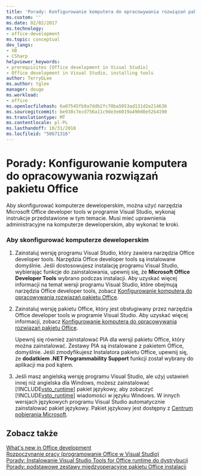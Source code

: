```yaml
---
title: 'Porady: Konfigurowanie komputera do opracowywania rozwiązań pakietu Office'
ms.custom: ''
ms.date: 02/02/2017
ms.technology:
- office-development
ms.topic: conceptual
dev_langs:
- VB
- CSharp
helpviewer_keywords:
- prerequisites [Office development in Visual Studio]
- Office development in Visual Studio, installing tools
author: TerryGLee
ms.author: tglee
manager: douge
ms.workload:
- office
ms.openlocfilehash: 6a07545fb9a7ddb2fc70ba5053ad131d2e214636
ms.sourcegitcommit: be938c7ecd756a11c9de3e6019a490d0e52b4190
ms.translationtype: MT
ms.contentlocale: pl-PL
ms.lasthandoff: 10/31/2018
ms.locfileid: "50671316"
---
```

# <a name="how-to-configure-a-computer-to-develop-office-solutions"></a>Porady: Konfigurowanie komputera do opracowywania rozwiązań pakietu Office
  Aby skonfigurować komputerze deweloperskim, można użyć narzędzia Microsoft Office developer tools w programie Visual Studio, wykonaj instrukcje przedstawione w tym temacie. Musi mieć uprawnienia administracyjne na komputerze deweloperskim, aby wykonać te kroki.  
  
### <a name="to-configure-the-development-computer"></a>Aby skonfigurować komputerze deweloperskim  
  
1.  Zainstaluj wersję programu Visual Studio, który zawiera narzędzia Office developer tools. Narzędzia Office developer tools są instalowane domyślnie. Jeśli dostosowujesz instalację programu Visual Studio, wybierając funkcje do zainstalowania, upewnij się, że **Microsoft Office Developer Tools** wybrano podczas instalacji. Aby uzyskać więcej informacji na temat wersji programu Visual Studio, które obejmują narzędzia Office developer tools, zobacz [Konfigurowanie komputera do opracowywania rozwiązań pakietu Office](../vsto/configuring-a-computer-to-develop-office-solutions.md).  
  
2.  Zainstaluj wersję pakietu Office, który jest obsługiwany przez narzędzia Office developer tools w programie Visual Studio. Aby uzyskać więcej informacji, zobacz [Konfigurowanie komputera do opracowywania rozwiązań pakietu Office](../vsto/configuring-a-computer-to-develop-office-solutions.md).  
  
     Upewnij się również zainstalować PIA dla wersji pakietu Office, który można zainstalować. Zestawy PIA są instalowane z pakietem Office, domyślnie. Jeśli zmodyfikujesz Instalatora pakietu Office, upewnij się, że **dodatkiem .NET Programmability Support** funkcji został wybrany do aplikacji ma pod kątem.  
  
3.  Jeśli masz angielską wersję programu Visual Studio, ale użyj ustawień innej niż angielska dla Windows, możesz zainstalować [!INCLUDE[vsto_runtime](../vsto/includes/vsto-runtime-md.md)] pakiet językowy, aby zobaczyć [!INCLUDE[vsto_runtime](../vsto/includes/vsto-runtime-md.md)] wiadomości w języku Windows. W innych wersjach językowych programu Visual Studio automatycznie zainstalować pakiet językowy. Pakiet językowy jest dostępny z [Centrum pobierania Microsoft](http://go.microsoft.com/fwlink/?LinkId=140386).  
  
## <a name="see-also"></a>Zobacz także  
 [What's new in Office development](https://msdn.microsoft.com/bf054af2-c896-4723-aa15-6381145b14bb)   
 [Rozpoczynanie pracy &#40;programowanie Office w Visual Studio&#41;](../vsto/getting-started-office-development-in-visual-studio.md)   
 [Porady: Instalowanie Visual Studio Tools for Office runtime do dystrybucji](../vsto/how-to-install-the-visual-studio-tools-for-office-runtime-redistributable.md)   
 [Porady: podstawowe zestawy międzyoperacyjne pakietu Office instalacji](../vsto/how-to-install-office-primary-interop-assemblies.md)  
  
  